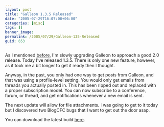 ```yaml
---
layout: post
title: "Galleon 1.3.5 Released"
date: "2005-07-29T16:07:00+06:00"
categories: [misc]
tags: []
banner_image: 
permalink: /2005/07/29/Galleon-135-Released
guid: 653
---
```


As I mentioned <a href="http://ray.camdenfamily.com/index.cfm/2005/7/15/Galleon-134-Released">before</a>, I'm slowly upgrading Galleon to approach a good 2.0 release. Today I've released 1.3.5. There is only one new feature, however, as it took me a bit longer to get it ready then I thought.

Anyway, in the past, you only had one way to get posts from Galleon, and that was using a profile-level setting. You would only get emails from threads you actually posted in. This has been ripped out and replaced with a proper subscription model. You can now subscribe to a conference, forum, or thread, and get notifications whenever a new email is sent. 

The next update will allow for file attachments. I was going to get to it today but I discovered two BlogCFC bugs that I want to get out the door asap. 

You can download the latest build <a href="http://ray.camdenfamily.com/downloads/forums.zip">here</a>.